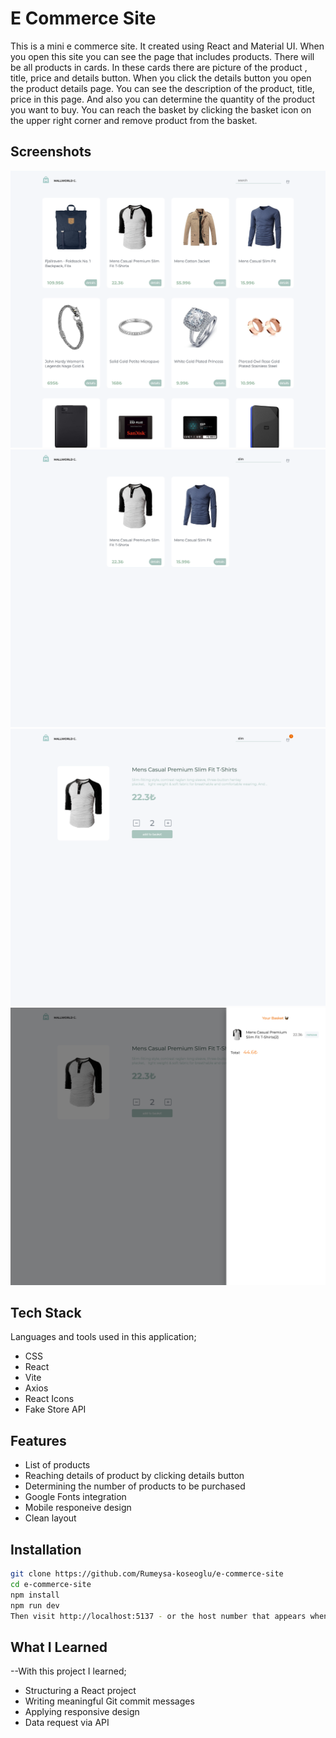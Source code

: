 # E Commerce Site

This is a mini e commerce site. It created using React and Material UI. When you open this site you can see the page that includes products. There will be all products in cards. In these cards there are picture of the product , title, price and details button. When you click the details button you open the product details page. You can see the description of the product, title, price in this page. And also you can determine the quantity of the product you want to buy. You can reach the basket by clicking the basket icon on the upper right corner and remove product from the basket.

## Screenshots

![screenshot 1](./src/images/screenshot%20of%20the%20home%20page.png)
![screenshot 2](./src/images/screenshot%20of%20the%20search%20section.png)
![screenshot 3](./src/images/screenshot%20of%20the%20product%20details%20page.png)
![screenshot 4](./src/images/screenshot%20of%20the%20basket.png)

## Tech Stack

Languages and tools used in this application;

- CSS
- React
- Vite
- Axios
- React Icons
- Fake Store API

## Features

- List of products
- Reaching details of product by clicking details button
- Determining the number of products to be purchased
- Google Fonts integration
- Mobile responeive design
- Clean layout

## Installation

```bash
git clone https://github.com/Rumeysa-koseoglu/e-commerce-site
cd e-commerce-site
npm install
npm run dev
Then visit http://localhost:5137 - or the host number that appears when you do npm run dev - in your browser

```

## What I Learned

--With this project I learned;

- Structuring a React project
- Writing meaningful Git commit messages
- Applying responsive design
- Data request via API
